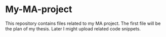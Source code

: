 # My-MA-project
This repository contains files related to my MA project. The first file will be the plan of my thesis. Later I might upload related code snippets.
